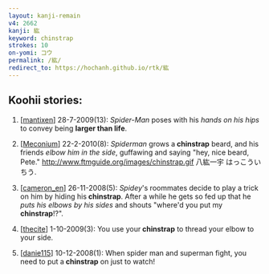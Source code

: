 ```yaml
---
layout: kanji-remain
v4: 2662
kanji: 紘
keyword: chinstrap
strokes: 10
on-yomi: コウ
permalink: /紘/
redirect_to: https://hochanh.github.io/rtk/紘
---
```


## Koohii stories: 

1) [<a href="http://kanji.koohii.com/profile/mantixen">mantixen</a>] 28-7-2009(13): <em>Spider-Man</em> poses with his <em>hands on his hips</em> to convey being <strong>larger than life</strong>.

2) [<a href="http://kanji.koohii.com/profile/Meconium">Meconium</a>] 22-2-2010(8): <em>Spiderman</em> grows a<strong> chinstrap</strong> beard, and his friends <em>elbow him in the side</em>, guffawing and saying &quot;hey, nice beard, Pete.&quot; <a href="http://www.ftmguide.org/images/chinstrap.gif">http://www.ftmguide.org/images/chinstrap.gif</a> 八紘一宇 はっこういちう.

3) [<a href="http://kanji.koohii.com/profile/cameron_en">cameron_en</a>] 26-11-2008(5): <em>Spidey</em>&#039;s roommates decide to play a trick on him by hiding his<strong> chinstrap</strong>. After a while he gets so fed up that he <em>puts his elbows by his sides</em> and shouts &quot;where&#039;d you put my<strong> chinstrap</strong>!?&quot;.

4) [<a href="http://kanji.koohii.com/profile/thecite">thecite</a>] 1-10-2009(3): You use your<strong> chinstrap</strong> to thread your elbow to your side.

5) [<a href="http://kanji.koohii.com/profile/danie115">danie115</a>] 10-12-2008(1): When spider man and superman fight, you need to put a<strong> chinstrap</strong> on just to watch!

